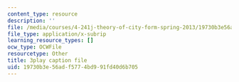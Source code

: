 ```yaml
---
content_type: resource
description: ''
file: /media/courses/4-241j-theory-of-city-form-spring-2013/19730b3e56adf5774bd991fd40d6b705_4DX9GM_kZmc.srt
file_type: application/x-subrip
learning_resource_types: []
ocw_type: OCWFile
resourcetype: Other
title: 3play caption file
uid: 19730b3e-56ad-f577-4bd9-91fd40d6b705
---
```

